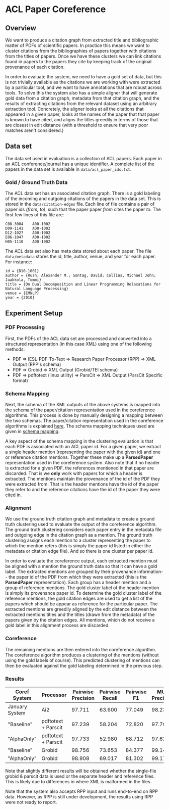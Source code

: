 # ACL Paper Coreference #

## Overview ##

We want to produce a citation graph from extracted title and bibliographic matter of PDFs of scientific papers. In practice this means we want to cluster citations from the bibliographies of papers together with citations from the titles of papers. Once we have these clusters we can link citations found in papers to the papers they cite by keeping track of the original provenance of each citation.

In order to evaluate the system, we need to have a gold set of data, but this is not trivially available as the citations we are working with were extracted by a particular tool, and we want to have annotations that are robust across tools. To solve this the system also has a simple aligner that will generate gold data from a citation graph, metadata from that citation graph, and the results of extracting citations from the relevant dataset using an arbitrary extraction tool. Concretely, the aligner looks at all the citations that appeared in a given paper, looks at the names of the paper that that paper is known to have cited, and aligns the titles greedily in terms of those that are closest in edit distance (with a threshold to ensure that very poor matches aren't considered.)

## Data set ##

The data set used in evaluation is a collection of ACL papers. Each paper in an ACL conference/journal has a unique identifier. A complete list of the papers in the data set is available in ```data/acl_paper_ids.txt```.

### Gold / Ground Truth Data ###

The ACL data set has an associated citation graph. There is a gold labeling of the incoming and outgoing citations of the papers in the data set. This is stored in the ```data/citation-edges``` file. Each line of file contains a pair of paper ids _(from, to)_, such that the paper paper _from_ cites the paper _to_. The first few lines of this file are:

```
C08-3004	A00-1002
D09-1141	A00-1002
D12-1027	A00-1002
E06-1047	A00-1002
H05-1110	A00-1002
```

The ACL data set also has meta data stored about each paper. The file ```data/metadata``` stores the id, title, author, venue, and year for each paper. For instance:

```
id = {D10-1001}
author = {Rush, Alexander M.; Sontag, David; Collins, Michael John; Jaakkola, Tommi}
title = {On Dual Decomposition and Linear Programming Relaxations for Natural Language Processing}
venue = {EMNLP}
year = {2010}
```

## Experiment Setup ##

### PDF Processing ###

First, the PDFs of the ACL data set are processed and converted into a structured representation (in this case XML) using one of the following methods: 
 
 - PDF => IESL-PDF-To-Text => Research Paper Processor (RPP) => XML Output (RPP's schema)
 - PDF => Grobid => XML Output (Grobid/TEI schema)
 - PDF => pdftotext (linux utility) => ParsCit => XML Output (ParsCit Specific format)
 
### Schema Mapping ###
 
 Next, the schema of the XML outputs of the above systems is mapped into the schema of the paper/citation representation used in the coreference algorithms. This process is done by manually designing a mapping between the two schemas. The paper/citation representation used in the coreference algorithms is explained [here](../usage/data_structures.md). The schema mapping techniques used are given in [schema mapping](../schema_mapping).
 
 A key aspect of the schema mapping in the clustering evaluation is that each PDF is associated with an ACL paper id. For a given paper, we extract a single header mention (representing the paper with the given id) and one or reference citation mentions. Together these make up a __ParsedPaper__ representation used in the coreference system. Also note that if no header is extracted for a given PDF, the references mentioned in that paper are discarded. That is we __only__ work with papers for which a header is extracted. The mentions maintain the provenance of the id of the PDF they were extracted from. That is the header mentions have the id of the paper they refer to and the reference citations have the id of the paper they were cited in. 
 
### Alignment ###

We use the ground truth citation graph and metadata to create a ground truth clustering used to evaluate the output of the coreference algorithm. The ground truth clustering considers each paper entry in the metadata file and outgoing edge in the citation graph as a mention. The ground truth clustering assigns each mention to a cluster representing the paper to which the mention refers (this is simply the paper id listed in either the metadata or citation edge file). And so there is one cluster per paper id.
 
In order to evaluate the coreference output, each extracted mention must be aligned with a mention the ground truth data so that it can have a gold label. The extracted mentions are grouped by their provenance information-- the paper id of the PDF from which they were extracted (this is the __ParsedPaper__ representation). Each group has a header mention and a group of reference mentions. The gold cluster label of the header mention is simply its provenance paper id. To determine the gold cluster label of the reference mentions, the gold citation edges are used to get a list of the papers which should be appear as reference for the particular paper. The extracted mentions are greedily aligned by the edit distance between the extracted mentions titles and the titles (drawn from the metadata) of the papers given by the citation edges. All mentions, which do not receive a gold label in this alignment process are discarded. 
 
### Coreference ###
 
The remaining mentions are then entered into the coreference algorithm. The coreference algorithm produces a clustering of the mentions (without using the gold labels of course). This predicted clustering of mentions can then be evaluated against the gold labeling determined in the previous step.


### Results ###


| Coref System | Processor   | Pairwise Precision  |  Pairwise Recall | Pairwise F1     | MUC Precision  |  MUC Recall | MUC F1     | B3 Precision  |  B3 Recall | B3 F1     |
| ----------- | ----------- | ------------------- | ---------------- | --------------- | -------------- | ----------- | ---------- | ------------- | ---------- | --------- |
January System | Ai2 | 97.711 | 63.600 | 77.049 | 98.230 | 81.282 | 88.956 | 97.903 | 68.101 | 80.326 |
"Baseline" | pdftotext + Parscit | 97.239 | 58.204 | 72.820 | 97.706 | 76.276 | 85.672 | 97.651 | 62.002 | 75.846 |
"AlphaOnly" | pdftotext + Parscit | 97.733 | 52.980 | 68.712 | 97.623 |  66.773 | 79.304 | 97.909 | 52.345 | 68.218 |
"Baseline" | Grobid | 98.756 | 73.653 | 84.377 | 99.142 | 84.938 | 91.492 | 98.718 | 74.537 | 84.940 |
"AlphaOnly" | Grobid | 98.908 | 69.017 | 81.302 | 99.172 | 82.271 | 89.935 | 98.796 | 70.126 | 82.028 |


 Note that slightly different results will be obtained whether the single-file grobid \& parscit data is used or the separate header and reference files. This is likely due to differences in where XML is malformed in the files.

Note that the system also accepts RPP input and runs end-to-end on RPP data. However, as RPP is still under development, the results using RPP were not ready to report.

